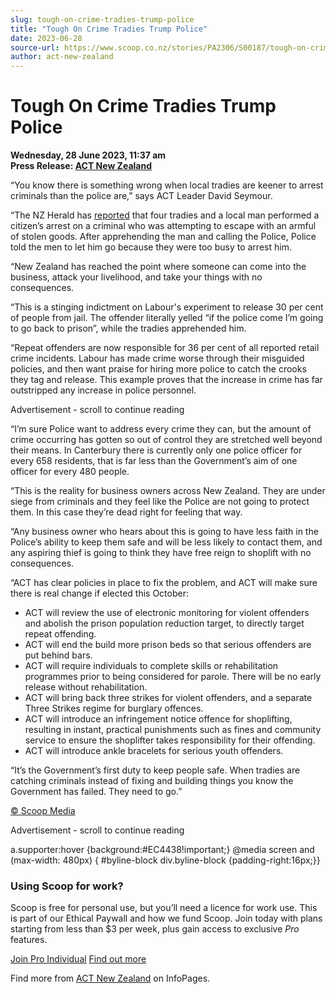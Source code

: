 ```yaml
---
slug: tough-on-crime-tradies-trump-police
title: "Tough On Crime Tradies Trump Police"
date: 2023-06-28
source-url: https://www.scoop.co.nz/stories/PA2306/S00187/tough-on-crime-tradies-trump-police.htm
author: act-new-zealand
---
```

Tough On Crime Tradies Trump Police
===================================

**Wednesday, 28 June 2023, 11:37 am**  
**Press Release: [ACT New Zealand](https://info.scoop.co.nz/ACT_New_Zealand)**

“You know there is something wrong when local tradies are keener to arrest criminals than the police are,” says ACT Leader David Seymour.

“The NZ Herald has [reported](https://actnz.nationbuilder.com/r?u=UvCCd8GcsmKKe6vGMpaWv7gP4EiWBCuPRDRSBFf2cdriNxsjXnZutqo6D_cJ7eBSathe2Mb7XvIsycQbaf-9voRpUf1rTDrFPAMY0OBCgXvC5TTLOcciOJ39XKDv6qFf2-ZyYsOmFSQH3RuI0G8sdersMPy9JKIjH3069AkM3unKJ9FUJZFNjkW5QsIKQNC8&e=752ed10e9ed7db3a7867d6b86ebadc6c&utm_source=actnz&utm_medium=email&utm_campaign=tough_on_crime_tradies_trump_p&n=1) that four tradies and a local man performed a citizen’s arrest on a criminal who was attempting to escape with an armful of stolen goods. After apprehending the man and calling the Police, Police told the men to let him go because they were too busy to arrest him.

“New Zealand has reached the point where someone can come into the business, attack your livelihood, and take your things with no consequences.

“This is a stinging indictment on Labour's experiment to release 30 per cent of people from jail. The offender literally yelled “if the police come I’m going to go back to prison”, while the tradies apprehended him.

“Repeat offenders are now responsible for 36 per cent of all reported retail crime incidents. Labour has made crime worse through their misguided policies, and then want praise for hiring more police to catch the crooks they tag and release. This example proves that the increase in crime has far outstripped any increase in police personnel.

Advertisement - scroll to continue reading





“I’m sure Police want to address every crime they can, but the amount of crime occurring has gotten so out of control they are stretched well beyond their means. In Canterbury there is currently only one police officer for every 658 residents, that is far less than the Government’s aim of one officer for every 480 people.

“This is the reality for business owners across New Zealand. They are under siege from criminals and they feel like the Police are not going to protect them. In this case they’re dead right for feeling that way.

“Any business owner who hears about this is going to have less faith in the Police’s ability to keep them safe and will be less likely to contact them, and any aspiring thief is going to think they have free reign to shoplift with no consequences.

“ACT has clear policies in place to fix the problem, and ACT will make sure there is real change if elected this October:

*   ACT will review the use of electronic monitoring for violent offenders and abolish the prison population reduction target, to directly target repeat offending.
*   ACT will end the build more prison beds so that serious offenders are put behind bars.
*   ACT will require individuals to complete skills or rehabilitation programmes prior to being considered for parole. There will be no early release without rehabilitation.
*   ACT will bring back three strikes for violent offenders, and a separate Three Strikes regime for burglary offences.
*   ACT will introduce an infringement notice offence for shoplifting, resulting in instant, practical punishments such as fines and community service to ensure the shoplifter takes responsibility for their offending.
*   ACT will introduce ankle bracelets for serious youth offenders.

“It’s the Government’s first duty to keep people safe. When tradies are catching criminals instead of fixing and building things you know the Government has failed. They need to go.”

[© Scoop Media](http://www.scoop.co.nz/about/terms.html)  

Advertisement - scroll to continue reading



a.supporter:hover {background:#EC4438!important;} @media screen and (max-width: 480px) { #byline-block div.byline-block {padding-right:16px;}}

### Using Scoop for work?

Scoop is free for personal use, but you’ll need a licence for work use. This is part of our Ethical Paywall and how we fund Scoop. Join today with plans starting from less than $3 per week, plus gain access to exclusive _Pro_ features.  
  
[Join Pro Individual](https://pro.scoop.co.nz/Individual/?from=ProIn24) [Find out more](https://pro.scoop.co.nz/using-scoop-for-work/?from=ProIn24)

Find more from [ACT New Zealand](https://info.scoop.co.nz/ACT_New_Zealand) on InfoPages.
